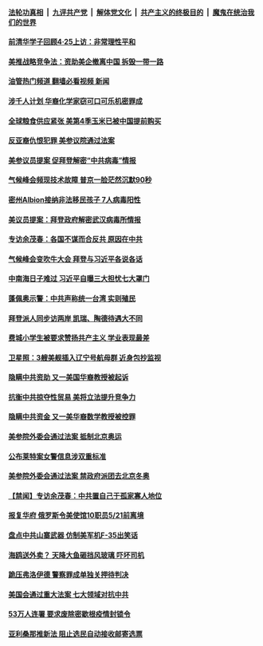 ####  [法轮功真相](../../../../basic/blob/master/README.md?t=04240431) &nbsp;|&nbsp; [九评共产党](../../../../9ping.md/blob/master/README.md?t=04240431) &nbsp;|&nbsp; [解体党文化](../../../../jtdwh.md/blob/master/README.md?t=04240431)  &nbsp;|&nbsp; [共产主义的终极目的](../../../../gczydzjmd.md/blob/master/README.md?t=04240431) &nbsp;|&nbsp; [魔鬼在统治我们的世界](../../../../mgztzwmdsj.md/blob/master/README.md?t=04240431) 

#### [前清华学子回顾4·25上访：非常理性平和](../pages/prog203/a103102936.md?t=04240431) 

#### [美推战略竞争法：资助美企撤离中国 拆毁一带一路](../pages/prog203/a103102763.md?t=04240431) 

#### [油管热门频道 翻墙必看视频 新闻](http://159.65.108.143:81/youtube.html)

#### [涉千人计划 华裔化学家窃可口可乐机密罪成](../pages/prog203/a103102862.md?t=04240431) 

#### [全球粮食供应紧张 美第4季玉米已被中国提前购买](../pages/prog203/a103102693.md?t=04240431) 

#### [反亚裔仇恨犯罪 美参议院通过法案](../pages/prog203/a103102086.md?t=04240431) 

#### [美参议员提案 促拜登解密“中共病毒”情报](../pages/prog203/a103102113.md?t=04240431) 

#### [气候峰会频现技术故障 普京一脸茫然沉默90秒](../pages/prog203/a103102690.md?t=04240431) 

#### [密州Albion接纳非法移民孩子  7人病毒阳性](../pages/prog203/a103102712.md?t=04240431) 

#### [美议员提案：拜登政府解密武汉病毒所情报](../pages/prog203/a103102616.md?t=04240431) 

#### [专访余茂春：各国不谋而合反共 原因在中共](../pages/prog203/a103102477.md?t=04240431) 

#### [气候峰会变吹牛大会 拜登与习近平各说各话](../pages/prog203/a103102366.md?t=04240431) 

#### [中南海日子难过 习近平自曝三大担忧七大罩门](../pages/prog203/a103102326.md?t=04240431) 

#### [蓬佩奥示警：中共声称统一台湾 实则殖民](../pages/prog203/a103101293.md?t=04240431) 

#### [拜登派人同步访两岸 凯瑞、陶德待遇大不同](../pages/prog203/a103101291.md?t=04240431) 

#### [费城小学生被要求赞扬共产主义 学业表现最差](../pages/prog203/a103101906.md?t=04240431) 

#### [卫星照：3艘美舰插入辽宁号航母群 近身包抄监视](../pages/prog203/a103102101.md?t=04240431) 

#### [隐瞒中共资助 又一美国华裔教授被起诉](../pages/prog203/a103102112.md?t=04240431) 

#### [抗衡中共掠夺性贸易 美将立法提升竞争力](../pages/prog203/a103102201.md?t=04240431) 

#### [隐瞒中共资金 又一美华裔数学教授被控罪](../pages/prog203/a103102148.md?t=04240431) 

#### [美参院外委会通过法案 抵制北京奥运](../pages/prog203/a103102139.md?t=04240431) 

#### [公布莱特案女警信息涉双重标准](../pages/prog203/a103102127.md?t=04240431) 

#### [美参院外委会通过法案 禁政府派团去北京冬奥](../pages/prog203/a103102045.md?t=04240431) 

#### [【禁闻】专访余茂春：中共置自己于孤家寡人地位](../pages/prog203/a103101974.md?t=04240431) 

#### [报复华府 俄罗斯令美使馆10职员5/21前离境](../pages/prog203/a103101684.md?t=04240431) 

#### [盘点中共山寨武器 仿制美军机F-35出笑话](../pages/prog203/a103101571.md?t=04240431) 

#### [海鸥送外卖？ 天降大鱼砸挡风玻璃 吓坏司机](../pages/prog203/a103100879.md?t=04240431) 

#### [跪压弗洛伊德 警察罪成单独关押待判决](../pages/prog203/a103101360.md?t=04240431) 

#### [美国会通过重大法案 七大领域对抗中共](../pages/prog203/a103101526.md?t=04240431) 

#### [53万人连署 要求废除密歇根疫情封锁令](../pages/prog203/a103101373.md?t=04240431) 

#### [亚利桑那推新法 阻止选民自动接收邮寄选票](../pages/prog203/a103101382.md?t=04240431) 

<img src='http://gfw-breaker.win/goodnews/indexes/prog203.md' width='0px' height='0px'/>
